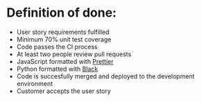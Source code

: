# Definition of done:

- User story requirements fulfilled
- Minimum 70% unit test coverage
- Code passes the CI process
- At least two people review pull requests
- JavaScript formatted with [Prettier](https://prettier.io)
- Python formatted with [Black](https://github.com/psf/black)
- Code is succesfully merged and deployed to the development environment
- Customer accepts the user story
